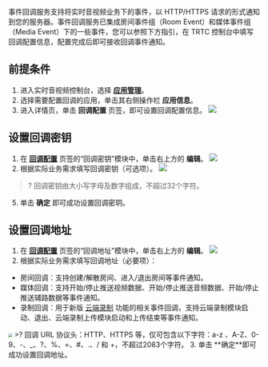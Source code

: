 事件回调服务支持将实时音视频业务下的事件，以 HTTP/HTTPS 请求的形式通知到您的服务器。事件回调服务已集成房间事件组（Room Event）和媒体事件组（Media Event）下的一些事件，您可以参照下方指引，在 TRTC 控制台中填写回调配置信息，配置完成后即可接收回调事件通知。

[](id:step0)
## 前提条件
1. 进入实时音视频控制台，选择 [**应用管理**](https://console.cloud.tencent.com/trtc/app)。
2. 选择需要配置回调的应用，单击其右侧操作栏 **应用信息**。
3. 进入详情页，单击 **回调配置** 页签，即可设置回调配置信息。
![](https://qcloudimg.tencent-cloud.cn/raw/0cadd4aafec75be68df9b409fe8bdd97.png)


[](id:setkey)
## 设置回调密钥
1. 在 [**回调配置**](#step0) 页签的“回调密钥”模块中，单击右上方的 **编辑**。
![](https://main.qcloudimg.com/raw/15d1df300603bc9726290085a89376cd.png)
4. 根据实际业务需求填写回调密钥（可选项）。
![](https://main.qcloudimg.com/raw/8177bb6e530df2ba7a4b40d06ee586d8.png)
>? 回调密钥由大小写字母及数字组成，不超过32个字符。
5. 单击 **确定** 即可成功设置回调密玥。

[](id:setadd)
## 设置回调地址
1. 在 [**回调配置**](#step0) 页签的“回调地址”模块中，单击右上方的 **编辑**。
![](https://qcloudimg.tencent-cloud.cn/raw/789ff5bdf88494d345892b7629a62769.png)
2. 根据实际业务需求填写回调地址（必要项）：
<ul>
<li>房间回调：支持创建/解散房间、进入/退出房间等事件通知。</li>
<li>媒体回调：支持开始/停止推送视频数据、开始/停止推送音频数据、开始/停止推送辅路数据等事件通知。</li>
<li>录制回调：用于新版 <a href="https://cloud.tencent.com/document/product/647/76497#.E4.BA.8B.E4.BB.B6.E5.9B.9E.E8.B0.83.E6.B6.88.E6.81.AF.E6.A0.BC.E5.BC.8F">云端录制</a> 功能的相关事件回调，支持云端录制模块启动、退出、云端录制上传模块启动和上传结束等事件通知。</ul>
<img src="https://qcloudimg.tencent-cloud.cn/raw/a1418a12a7b12335a85997efd01db64a.png" style="zoom:50%;" />
>? 回调 URL 协议头：HTTP、HTTPS 等，仅可包含以下字符：a-z 、A-Z、0-9、-、_、?、%、=、#、.、/ 和 +，不超过2083个字符。
3. 单击 **确定**即可成功设置回调地址。
